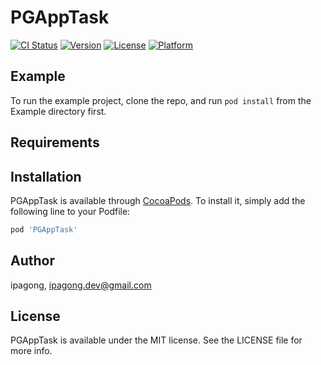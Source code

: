 # PGAppTask

[![CI Status](https://img.shields.io/travis/ipagong/PGAppTask.svg?style=flat)](https://travis-ci.org/ipagong/PGAppTask)
[![Version](https://img.shields.io/cocoapods/v/PGAppTask.svg?style=flat)](https://cocoapods.org/pods/PGAppTask)
[![License](https://img.shields.io/cocoapods/l/PGAppTask.svg?style=flat)](https://cocoapods.org/pods/PGAppTask)
[![Platform](https://img.shields.io/cocoapods/p/PGAppTask.svg?style=flat)](https://cocoapods.org/pods/PGAppTask)

## Example

To run the example project, clone the repo, and run `pod install` from the Example directory first.

## Requirements

## Installation

PGAppTask is available through [CocoaPods](https://cocoapods.org). To install
it, simply add the following line to your Podfile:

```ruby
pod 'PGAppTask'
```

## Author

ipagong, ipagong.dev@gmail.com

## License

PGAppTask is available under the MIT license. See the LICENSE file for more info.
